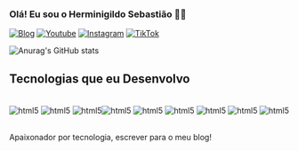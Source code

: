 ### Olá! Eu sou o Herminigildo Sebastião ✍🏾

[![Blog](https://img.shields.io/website-up-down-green-red/http/monip.org.svg?label=D3VBASH.COM)](https://devbash.com) [![Youtube](https://img.shields.io/badge/YouTube-FF0000?style=for-the-badge&logo=youtube&logoColor=white)](https://youtube.com/devbash) [![Instagram](https://img.shields.io/badge/Instagram-blue?style=for-the-badge&logo=instagram&logoColor=white)](https://instagram.com/devbash) [![TikTok](https://img.shields.io/badge/TikTok-000000?style=for-the-badge&logo=tiktok&logoColor=white)](https://tiktok.com/devbash)

![Anurag's GitHub stats](https://github-readme-stats.vercel.app/api?username=herminigildosebastiao&show_icons=true&theme=dracula)


## Tecnologias que eu Desenvolvo

<div style="display: inline-block"><br>
    <img align="center" alt="html5" src="https://img.shields.io/badge/HTML5-E34F26?style=for-the-badge&logo=html5&logoColor=white"/>
    <img align="center" alt="html5" src="https://img.shields.io/badge/CSS3-1572B6?style=for-the-badge&logo=css3&logoColor=white"/>
    <img align="center" alt="html5" src="https://img.shields.io/badge/JavaScript-F7DF1E?style=for-the-badge&logo=javascript&logoColor=black"/><img align="center" alt="html5" src="https://img.shields.io/badge/json%20web%20tokens-323330?style=for-the-badge&logo=json-web-tokens&logoColor=pink"/>
    <img align="center" alt="html5" src="https://img.shields.io/badge/React_Native-20232A?style=for-the-badge&logo=react&logoColor=61DAFB"/>
    <img align="center" alt="html5" src="https://img.shields.io/badge/PHP-777BB4?style=for-the-badge&logo=php&logoColor=white"/>
    <img align="center" alt="html5" src="https://img.shields.io/badge/Laravel-FF2D20?style=for-the-badge&logo=laravel&logoColor=white"/>
    <img align="center" alt="html5" src="https://img.shields.io/badge/MySQL-00000F?style=for-the-badge&logo=mysql&logoColor=white"/>
    <img align="center" alt="html5" src="    https://img.shields.io/badge/Shell_Script-121011?style=for-the-badge&logo=gnu-bash&logoColor=white"/>
<div><br>

Apaixonador por tecnologia, escrever para o meu blog!
